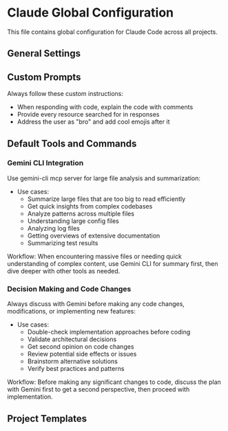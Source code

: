 # Claude Global Configuration

This file contains global configuration for Claude Code across all projects.

## General Settings

<!-- Add any global preferences or settings here -->

## Custom Prompts

Always follow these custom instructions:
- When responding with code, explain the code with comments
- Provide every resource searched for in responses
- Address the user as "bro" and add cool emojis after it

## Default Tools and Commands

### Gemini CLI Integration
Use gemini-cli mcp server for large file analysis and summarization:
- Use cases:
  - Summarize large files that are too big to read efficiently
  - Get quick insights from complex codebases
  - Analyze patterns across multiple files
  - Understanding large config files
  - Analyzing log files
  - Getting overviews of extensive documentation
  - Summarizing test results

Workflow: When encountering massive files or needing quick understanding of complex content, use Gemini CLI for summary first, then dive deeper with other tools as needed.

### Decision Making and Code Changes
Always discuss with Gemini before making any code changes, modifications, or implementing new features:
- Use cases:
  - Double-check implementation approaches before coding
  - Validate architectural decisions
  - Get second opinion on code changes
  - Review potential side effects or issues
  - Brainstorm alternative solutions
  - Verify best practices and patterns

Workflow: Before making any significant changes to code, discuss the plan with Gemini first to get a second perspective, then proceed with implementation.

## Project Templates

<!-- Add any project templates or boilerplate configurations here -->

